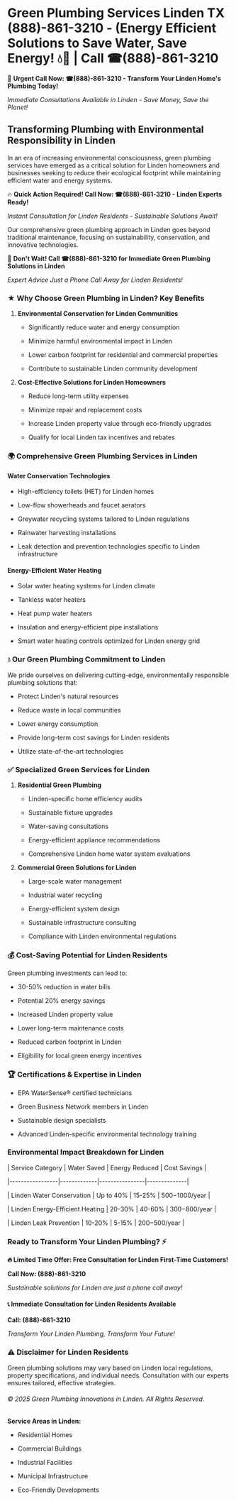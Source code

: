 # Green Plumbing Services Linden TX (888)-861-3210 - (Energy Efficient Solutions to Save Water, Save Energy! 💧🌿 | Call ☎(888)-861-3210

🚨 **Urgent Call Now: ☎(888)-861-3210 - Transform Your Linden Home's Plumbing Today!**
*Immediate Consultations Available in Linden - Save Money, Save the Planet!*

## Transforming Plumbing with Environmental Responsibility in Linden

In an era of increasing environmental consciousness, green plumbing services have emerged as a critical solution for Linden homeowners and businesses seeking to reduce their ecological footprint while maintaining efficient water and energy systems. 

🔥 **Quick Action Required! Call Now: ☎(888)-861-3210 - Linden Experts Ready!**
*Instant Consultation for Linden Residents - Sustainable Solutions Await!*

Our comprehensive green plumbing approach in Linden goes beyond traditional maintenance, focusing on sustainability, conservation, and innovative technologies.

🚨 **Don't Wait! Call ☎(888)-861-3210 for Immediate Green Plumbing Solutions in Linden**
*Expert Advice Just a Phone Call Away for Linden Residents!*

### ★ Why Choose Green Plumbing in Linden? Key Benefits

1. **Environmental Conservation for Linden Communities** 
   - Significantly reduce water and energy consumption
   - Minimize harmful environmental impact in Linden
   - Lower carbon footprint for residential and commercial properties
   - Contribute to sustainable Linden community development

2. **Cost-Effective Solutions for Linden Homeowners** 
   - Reduce long-term utility expenses
   - Minimize repair and replacement costs
   - Increase Linden property value through eco-friendly upgrades
   - Qualify for local Linden tax incentives and rebates

### 🌍 Comprehensive Green Plumbing Services in Linden

#### Water Conservation Technologies
- High-efficiency toilets (HET) for Linden homes
- Low-flow showerheads and faucet aerators
- Greywater recycling systems tailored to Linden regulations
- Rainwater harvesting installations
- Leak detection and prevention technologies specific to Linden infrastructure

#### Energy-Efficient Water Heating
- Solar water heating systems for Linden climate
- Tankless water heaters
- Heat pump water heaters
- Insulation and energy-efficient pipe installations
- Smart water heating controls optimized for Linden energy grid

### 💧 Our Green Plumbing Commitment to Linden

We pride ourselves on delivering cutting-edge, environmentally responsible plumbing solutions that:
- Protect Linden's natural resources
- Reduce waste in local communities
- Lower energy consumption
- Provide long-term cost savings for Linden residents
- Utilize state-of-the-art technologies

### ✅ Specialized Green Services for Linden

1. **Residential Green Plumbing**
   - Linden-specific home efficiency audits
   - Sustainable fixture upgrades
   - Water-saving consultations
   - Energy-efficient appliance recommendations
   - Comprehensive Linden home water system evaluations

2. **Commercial Green Solutions for Linden**
   - Large-scale water management
   - Industrial water recycling
   - Energy-efficient system design
   - Sustainable infrastructure consulting
   - Compliance with Linden environmental regulations

### 💰 Cost-Saving Potential for Linden Residents

Green plumbing investments can lead to:
- 30-50% reduction in water bills
- Potential 20% energy savings
- Increased Linden property value
- Lower long-term maintenance costs
- Reduced carbon footprint in Linden
- Eligibility for local green energy incentives

### 🏆 Certifications & Expertise in Linden

- EPA WaterSense® certified technicians
- Green Business Network members in Linden
- Sustainable design specialists
- Advanced Linden-specific environmental technology training

### Environmental Impact Breakdown for Linden

| Service Category | Water Saved | Energy Reduced | Cost Savings |
|-----------------|-------------|----------------|--------------|
| Linden Water Conservation | Up to 40% | 15-25% | $500-$1000/year |
| Linden Energy-Efficient Heating | 20-30% | 40-60% | $300-$800/year |
| Linden Leak Prevention | 10-20% | 5-15% | $200-$500/year |

### Ready to Transform Your Linden Plumbing? ⚡

**🔥 Limited Time Offer: Free Consultation for Linden First-Time Customers!**

**Call Now: (888)-861-3210**
*Sustainable solutions for Linden are just a phone call away!*

#### 📞 Immediate Consultation for Linden Residents Available

**Call: (888)-861-3210**
*Transform Your Linden Plumbing, Transform Your Future!*

### ⚠️ Disclaimer for Linden Residents

Green plumbing solutions may vary based on Linden local regulations, property specifications, and individual needs. Consultation with our experts ensures tailored, effective strategies.

###### © 2025 Green Plumbing Innovations in Linden. All Rights Reserved.

**Service Areas in Linden:** 
- Residential Homes
- Commercial Buildings
- Industrial Facilities
- Municipal Infrastructure
- Eco-Friendly Developments